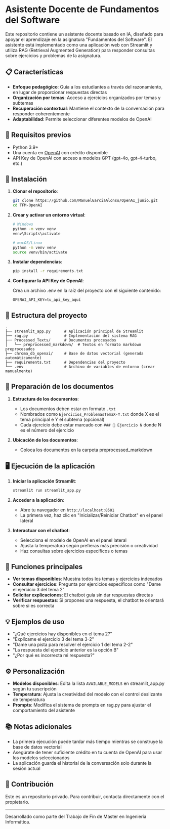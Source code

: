 # Asistente Docente de Fundamentos del Software

Este repositorio contiene un asistente docente basado en IA, diseñado para apoyar el aprendizaje en la asignatura "Fundamentos del Software". El asistente está implementado como una aplicación web con Streamlit y utiliza RAG (Retrieval Augmented Generation) para responder consultas sobre ejercicios y problemas de la asignatura.

## 📋 Características

- **Enfoque pedagógico**: Guía a los estudiantes a través del razonamiento, en lugar de proporcionar respuestas directas
- **Organización por temas**: Acceso a ejercicios organizados por temas y subtemas
- **Recuperación contextual**: Mantiene el contexto de la conversación para responder coherentemente
- **Adaptabilidad**: Permite seleccionar diferentes modelos de OpenAI

## 🔧 Requisitos previos

- Python 3.9+
- Una cuenta en [OpenAI](https://platform.openai.com/) con crédito disponible
- API Key de OpenAI con acceso a modelos GPT (gpt-4o, gpt-4-turbo, etc.)

## 🚀 Instalación

1. **Clonar el repositorio**:
   ```bash
   git clone https://github.com/ManuelGarciaAlonso/OpenAI_junio.git
   cd TFM-OpenAI
   ```

2. **Crear y activar un entorno virtual**:
   ```bash
   # Windows
   python -m venv venv
   venv\Scripts\activate

   # macOS/Linux
   python -m venv venv
   source venv/bin/activate
   ```

3. **Instalar dependencias**:
   ```bash
   pip install -r requirements.txt
   ```

4. **Configurar la API Key de OpenAI**:
   
   Crea un archivo .env en la raíz del proyecto con el siguiente contenido:
   ```
   OPENAI_API_KEY=tu_api_key_aquí
   ```

## 📂 Estructura del proyecto

```
.
├── streamlit_app.py      # Aplicación principal de Streamlit
├── rag.py                # Implementación del sistema RAG
├── Processed_Texts/      # Documentos procesados
│   └── preprocessed_markdown/  # Textos en formato markdown preprocesados
├── chroma_db_openai/     # Base de datos vectorial (generada automáticamente)
├── requirements.txt      # Dependencias del proyecto
└── .env                  # Archivo de variables de entorno (crear manualmente)
```

## 📝 Preparación de los documentos

1. **Estructura de los documentos**:
   - Los documentos deben estar en formato `.txt`
   - Nombrados como `Ejercicios_ProblemasTemaX-Y.txt` donde X es el tema principal e Y el subtema (opcional)
   - Cada ejercicio debe estar marcado con `### 🔖 Ejercicio N` donde N es el número del ejercicio

2. **Ubicación de los documentos**:
   - Coloca los documentos en la carpeta preprocessed_markdown

## 🖥️ Ejecución de la aplicación

1. **Iniciar la aplicación Streamlit**:
   ```bash
   streamlit run streamlit_app.py
   ```

2. **Acceder a la aplicación**:
   - Abre tu navegador en `http://localhost:8501`
   - La primera vez, haz clic en "Inicializar/Reiniciar Chatbot" en el panel lateral

3. **Interactuar con el chatbot**:
   - Selecciona el modelo de OpenAI en el panel lateral
   - Ajusta la temperatura según prefieras más precisión o creatividad
   - Haz consultas sobre ejercicios específicos o temas

## 🔄 Funciones principales

- **Ver temas disponibles**: Muestra todos los temas y ejercicios indexados
- **Consultar ejercicios**: Pregunta por ejercicios específicos como "Dame el ejercicio 3 del tema 2"
- **Solicitar explicaciones**: El chatbot guía sin dar respuestas directas
- **Verificar respuestas**: Si propones una respuesta, el chatbot te orientará sobre si es correcta

## 💡 Ejemplos de uso

- "¿Qué ejercicios hay disponibles en el tema 2?"
- "Explícame el ejercicio 3 del tema 3-2"
- "Dame una pista para resolver el ejercicio 1 del tema 2-2"
- "La respuesta del ejercicio anterior es la opción B"
- "¿Por qué es incorrecta mi respuesta?"

## ⚙️ Personalización

- **Modelos disponibles**: Edita la lista `AVAILABLE_MODELS` en streamlit_app.py según tu suscripción
- **Temperatura**: Ajusta la creatividad del modelo con el control deslizante de temperatura
- **Prompts**: Modifica el sistema de prompts en rag.py para ajustar el comportamiento del asistente

## 📚 Notas adicionales

- La primera ejecución puede tardar más tiempo mientras se construye la base de datos vectorial
- Asegúrate de tener suficiente crédito en tu cuenta de OpenAI para usar los modelos seleccionados
- La aplicación guarda el historial de la conversación solo durante la sesión actual

## 🤝 Contribución

Este es un repositorio privado. Para contribuir, contacta directamente con el propietario.

---

Desarrollado como parte del Trabajo de Fin de Máster en Ingeniería Informática.